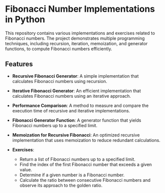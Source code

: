 # Fibonacci Number Implementations in Python

This repository contains various implementations and exercises related to Fibonacci numbers. The project demonstrates multiple programming techniques, including recursion, iteration, memoization, and generator functions, to compute Fibonacci numbers efficiently.

## Features

- **Recursive Fibonacci Generator**: A simple implementation that calculates Fibonacci numbers using 
recursion.

- **Iterative Fibonacci Generator**: An efficient implementation that calculates Fibonacci numbers using an iterative approach.

- **Performance Comparison**: A method to measure and compare the execution time of recursive and iterative implementations.

- **Fibonacci Generator Function**: A generator function that yields Fibonacci numbers up to a specified limit.

- **Memoization for Recursive Fibonacci**: An optimized recursive implementation that uses memoization to reduce redundant calculations.

- **Exercises**:
  - Return a list of Fibonacci numbers up to a specified limit.
  - Find the index of the first Fibonacci number that exceeds a given value.
  - Determine if a given number is a Fibonacci number.
  - Calculate the ratio between consecutive Fibonacci numbers and observe its approach to the golden ratio.

